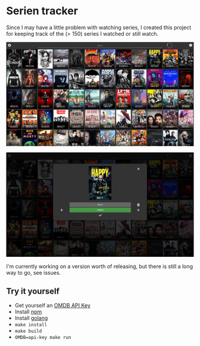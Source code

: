 # Serien tracker

Since I may have a little problem with watching series, I created this project for keeping track of the (&gt; 150) series I watched or still watch.

![](overview.jpg)

![](edit.png)

I'm currently working on a version worth of releasing, but there is still a long way to go, see issues.

## Try it yourself

- Get yourself an [OMDB API Key](http://www.omdbapi.com/)
- Install [npm](https://www.npmjs.com/)
- Install [golang](https://golang.org/)
- `make install`
- `make build`
- `OMDB=api-key make run`
